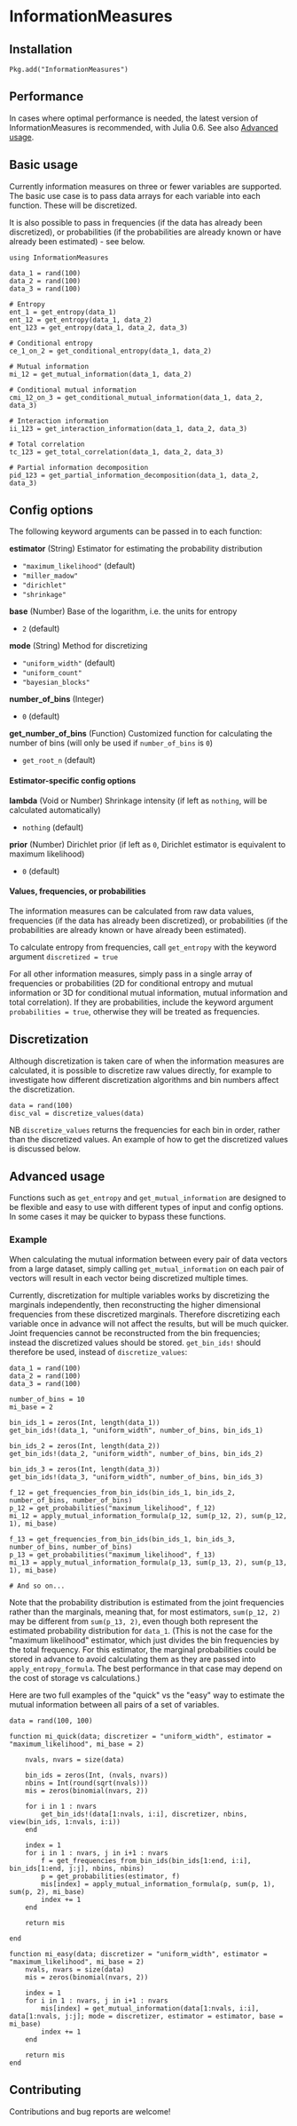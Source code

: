 # InformationMeasures

## Installation

`Pkg.add("InformationMeasures")`

## Performance

In cases where optimal performance is needed, the latest version of InformationMeasures is recommended, with Julia 0.6. See also [Advanced usage](#advanced-usage).

## Basic usage

Currently information measures on three or fewer variables are supported. The basic use case is to pass data arrays for each variable into each function. These will be discretized.

It is also possible to pass in frequencies (if the data has already been discretized), or probabilities (if the probabilities are already known or have already been estimated) - see below.

```
using InformationMeasures

data_1 = rand(100)
data_2 = rand(100)
data_3 = rand(100)

# Entropy
ent_1 = get_entropy(data_1)
ent_12 = get_entropy(data_1, data_2)
ent_123 = get_entropy(data_1, data_2, data_3)

# Conditional entropy
ce_1_on_2 = get_conditional_entropy(data_1, data_2)

# Mutual information
mi_12 = get_mutual_information(data_1, data_2)

# Conditional mutual information
cmi_12_on_3 = get_conditional_mutual_information(data_1, data_2, data_3)

# Interaction information
ii_123 = get_interaction_information(data_1, data_2, data_3)

# Total correlation
tc_123 = get_total_correlation(data_1, data_2, data_3)

# Partial information decomposition
pid_123 = get_partial_information_decomposition(data_1, data_2, data_3)
```

## Config options

The following keyword arguments can be passed in to each function:

**estimator** (String) Estimator for estimating the probability distribution
* `"maximum_likelihood"` (default)
* `"miller_madow"`
* `"dirichlet"`
* `"shrinkage"`

**base** (Number) Base of the logarithm, i.e. the units for entropy
* `2` (default)

**mode** (String) Method for discretizing
* `"uniform_width"` (default)
* `"uniform_count"`
* `"bayesian_blocks"`

**number_of_bins** (Integer)
* `0` (default)

**get_number_of_bins** (Function) Customized function for calculating the number of bins (will only be used if `number_of_bins` is `0`)
* `get_root_n` (default)

#### Estimator-specific config options

**lambda** (Void or Number) Shrinkage intensity (if left as `nothing`, will be calculated automatically)
* `nothing` (default)

**prior** (Number) Dirichlet prior (if left as `0`, Dirichlet estimator is equivalent to maximum likelihood)
* `0` (default)

#### Values, frequencies, or probabilities

The information measures can be calculated from raw data values, frequencies (if the data has already been discretized), or probabilities (if the probabilities are already known or have already been estimated).

To calculate entropy from frequencies, call `get_entropy` with the keyword argument `discretized = true`

For all other information measures, simply pass in a single array of frequencies or probabilities (2D for conditional entropy and mutual information or 3D for conditional mutual information, mutual information and total correlation). If they are probabilities, include the keyword argument `probabilities = true`, otherwise they will be treated as frequencies.

## Discretization

Although discretization is taken care of when the information measures are calculated, it is possible to discretize raw values directly, for example to investigate how different discretization algorithms and bin numbers affect the discretization.

```
data = rand(100)
disc_val = discretize_values(data)
```

NB `discretize_values` returns the frequencies for each bin in order, rather than the discretized values. An example of how to get the discretized values is discussed below.

## Advanced usage

Functions such as `get_entropy` and `get_mutual_information` are designed to be flexible and easy to use with different types of input and config options. In some cases it may be quicker to bypass these functions.

### Example

When calculating the mutual information between every pair of data vectors from a large dataset, simply calling `get_mutual_information` on each pair of vectors will result in each vector being discretized multiple times.

Currently, discretization for multiple variables works by discretizing the marginals independently, then reconstructing the higher dimensional frequencies from these discretized marginals. Therefore discretizing each variable once in advance will not affect the results, but will be much quicker. Joint frequencies cannot be reconstructed from the bin frequencies; instead the discretized values should be stored. `get_bin_ids!` should therefore be used, instead of `discretize_values`:

```
data_1 = rand(100)
data_2 = rand(100)
data_3 = rand(100)

number_of_bins = 10
mi_base = 2

bin_ids_1 = zeros(Int, length(data_1))
get_bin_ids!(data_1, "uniform_width", number_of_bins, bin_ids_1)

bin_ids_2 = zeros(Int, length(data_2))
get_bin_ids!(data_2, "uniform_width", number_of_bins, bin_ids_2)

bin_ids_3 = zeros(Int, length(data_3))
get_bin_ids!(data_3, "uniform_width", number_of_bins, bin_ids_3)

f_12 = get_frequencies_from_bin_ids(bin_ids_1, bin_ids_2, number_of_bins, number_of_bins)
p_12 = get_probabilities("maximum_likelihood", f_12)
mi_12 = apply_mutual_information_formula(p_12, sum(p_12, 2), sum(p_12, 1), mi_base)

f_13 = get_frequencies_from_bin_ids(bin_ids_1, bin_ids_3, number_of_bins, number_of_bins)
p_13 = get_probabilities("maximum_likelihood", f_13)
mi_13 = apply_mutual_information_formula(p_13, sum(p_13, 2), sum(p_13, 1), mi_base)

# And so on...
```

Note that the probability distribution is estimated from the joint frequencies rather than the marginals, meaning that, for most estimators, `sum(p_12, 2)` may be different from `sum(p_13, 2)`, even though both represent the estimated probability distribution for `data_1`. (This is not the case for the "maximum likelihood" estimator, which just divides the bin frequencies by the total frequency. For this estimator, the marginal probabilities could be stored in advance to avoid calculating them as they are passed into `apply_entropy_formula`. The best performance in that case may depend on the cost of storage vs calculations.)

Here are two full examples of the "quick" vs the "easy" way to estimate the mutual information between all pairs of a set of variables.

```
data = rand(100, 100)

function mi_quick(data; discretizer = "uniform_width", estimator = "maximum_likelihood", mi_base = 2)

	nvals, nvars = size(data)

	bin_ids = zeros(Int, (nvals, nvars))
	nbins = Int(round(sqrt(nvals)))
	mis = zeros(binomial(nvars, 2))

	for i in 1 : nvars
		get_bin_ids!(data[1:nvals, i:i], discretizer, nbins, view(bin_ids, 1:nvals, i:i))
	end

	index = 1
	for i in 1 : nvars, j in i+1 : nvars
		f = get_frequencies_from_bin_ids(bin_ids[1:end, i:i], bin_ids[1:end, j:j], nbins, nbins)
		p = get_probabilities(estimator, f)
		mis[index] = apply_mutual_information_formula(p, sum(p, 1), sum(p, 2), mi_base)
		index += 1
	end

	return mis

end

function mi_easy(data; discretizer = "uniform_width", estimator = "maximum_likelihood", mi_base = 2)
	nvals, nvars = size(data)
	mis = zeros(binomial(nvars, 2))

	index = 1
	for i in 1 : nvars, j in i+1 : nvars
		mis[index] = get_mutual_information(data[1:nvals, i:i], data[1:nvals, j:j]; mode = discretizer, estimator = estimator, base = mi_base)
		index += 1
	end

	return mis
end
```

## Contributing

Contributions and bug reports are welcome!
